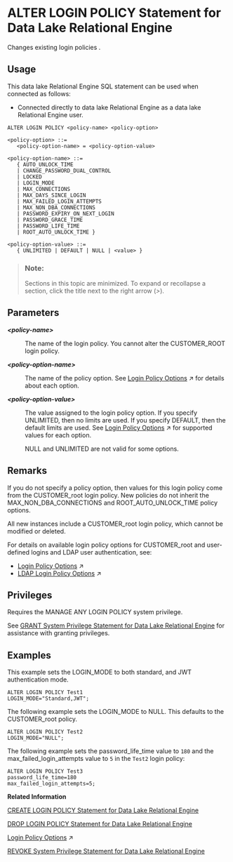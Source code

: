 <!-- loioa231c98584f21015b4c9a28d37a9c8d1 -->

# ALTER LOGIN POLICY Statement for Data Lake Relational Engine

Changes existing login policies .



<a name="loioa231c98584f21015b4c9a28d37a9c8d1__section_azh_5fj_znb"/>

## Usage

This data lake Relational Engine SQL statement can be used when connected as follows:

-   Connected directly to data lake Relational Engine as a data lake Relational Engine user.



```
ALTER LOGIN POLICY <policy-name> <policy-option>
```

```
<policy-option> ::=
   <policy-option-name> = <policy-option-value>
```

```
<policy-option-name> ::=
   { AUTO_UNLOCK_TIME 
   | CHANGE_PASSWORD_DUAL_CONTROL
   | LOCKED 
   | LOGIN_MODE 
   | MAX_CONNECTIONS 
   | MAX_DAYS_SINCE_LOGIN 
   | MAX_FAILED_LOGIN_ATTEMPTS 
   | MAX_NON_DBA_CONNECTIONS
   | PASSWORD_EXPIRY_ON_NEXT_LOGIN 
   | PASSWORD_GRACE_TIME 
   | PASSWORD_LIFE_TIME 
   | ROOT_AUTO_UNLOCK_TIME }
```

```
<policy-option-value> ::=
   { UNLIMITED | DEFAULT | NULL | <value> }
```



> ### Note:  
> Sections in this topic are minimized. To expand or recollapse a section, click the title next to the right arrow \(*\>*\).



<a name="loioa231c98584f21015b4c9a28d37a9c8d1__IQ_Parameters"/>

## Parameters


<dl>
<dt><b>

*<policy-name\>*

</b></dt>
<dd>

The name of the login policy. You cannot alter the CUSTOMER\_ROOT login policy.



</dd>
</dl>


<dl>
<dt><b>

*<policy-option-name\>*

</b></dt>
<dd>

The name of the policy option. See [Login Policy Options](https://help.sap.com/viewer/a89a0a8384f21015b1e7adbeca456f73/2024_1_QRC/en-US/a43f448484f21015924f9951e9b77e32.html "Available options for CUSTOMER_ROOT and user-defined login policies.") :arrow_upper_right: for details about each option.



</dd><dt><b>

*<policy-option-value\>*

</b></dt>
<dd>

The value assigned to the login policy option. If you specify UNLIMITED, then no limits are used. If you specify DEFAULT, then the default limits are used. See [Login Policy Options](https://help.sap.com/viewer/a89a0a8384f21015b1e7adbeca456f73/2024_1_QRC/en-US/a43f448484f21015924f9951e9b77e32.html "Available options for CUSTOMER_ROOT and user-defined login policies.") :arrow_upper_right: for supported values for each option.

NULL and UNLIMITED are not valid for some options.



</dd>
</dl>



<a name="loioa231c98584f21015b4c9a28d37a9c8d1__IQ_Usage"/>

## Remarks

If you do not specify a policy option, then values for this login policy come from the CUSTOMER\_root login policy. New policies do not inherit the MAX\_NON\_DBA\_CONNECTIONS and ROOT\_AUTO\_UNLOCK\_TIME policy options.

All new instances include a CUSTOMER\_root login policy, which cannot be modified or deleted.

For details on available login policy options for CUSTOMER\_root and user-defined logins and LDAP user authentication, see:

-   [Login Policy Options](https://help.sap.com/viewer/a89a0a8384f21015b1e7adbeca456f73/2024_1_QRC/en-US/a43f448484f21015924f9951e9b77e32.html "Available options for CUSTOMER_ROOT and user-defined login policies.") :arrow_upper_right:
-   [LDAP Login Policy Options](https://help.sap.com/viewer/a89a0a8384f21015b1e7adbeca456f73/2024_1_QRC/en-US/a450848584f210159c6ab461ae64c77f.html "Available login policy options for LDAP user authentication.") :arrow_upper_right:



<a name="loioa231c98584f21015b4c9a28d37a9c8d1__IQ_Permissions"/>

## Privileges

Requires the MANAGE ANY LOGIN POLICY system privilege.

See [GRANT System Privilege Statement for Data Lake Relational Engine](grant-system-privilege-statement-for-data-lake-relational-engine-a3dfcb0.md) for assistance with granting privileges.



<a name="loioa231c98584f21015b4c9a28d37a9c8d1__IQ_Examples"/>

## Examples

This example sets the LOGIN\_MODE to both standard, and JWT authentication mode.

```
ALTER LOGIN POLICY Test1
LOGIN_MODE="Standard,JWT";
```

The following example sets the LOGIN\_MODE to NULL. This defaults to the CUSTOMER\_root policy.

```
ALTER LOGIN POLICY Test2
LOGIN_MODE="NULL";
```

The following example sets the password\_life\_time value to `180` and the max\_failed\_login\_attempts value to `5` in the `Test2` login policy:

```
ALTER LOGIN POLICY Test3 
password_life_time=180
max_failed_login_attempts=5;
```

**Related Information**  


[CREATE LOGIN POLICY Statement for Data Lake Relational Engine](create-login-policy-statement-for-data-lake-relational-engine-a617f94.md "Creates a login policy in the database.")

[DROP LOGIN POLICY Statement for Data Lake Relational Engine](drop-login-policy-statement-for-data-lake-relational-engine-a61cdea.md "Removes a login policy from the database.")

[Login Policy Options](https://help.sap.com/viewer/a89a0a8384f21015b1e7adbeca456f73/2024_1_QRC/en-US/a43f448484f21015924f9951e9b77e32.html "Available options for CUSTOMER_ROOT and user-defined login policies.") :arrow_upper_right:

[REVOKE System Privilege Statement for Data Lake Relational Engine](revoke-system-privilege-statement-for-data-lake-relational-engine-a3eadda.md "Removes specific system privileges from specific users and the right to administer the privilege.")

